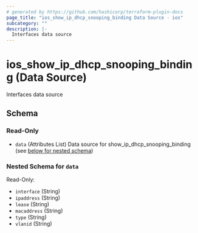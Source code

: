 ```yaml
---
# generated by https://github.com/hashicorp/terraform-plugin-docs
page_title: "ios_show_ip_dhcp_snooping_binding Data Source - ios"
subcategory: ""
description: |-
  Interfaces data source
---
```


# ios_show_ip_dhcp_snooping_binding (Data Source)

Interfaces data source



<!-- schema generated by tfplugindocs -->
## Schema

### Read-Only

- `data` (Attributes List) Data source for show_ip_dhcp_snooping_binding (see [below for nested schema](#nestedatt--data))

<a id="nestedatt--data"></a>
### Nested Schema for `data`

Read-Only:

- `interface` (String)
- `ipaddress` (String)
- `lease` (String)
- `macaddress` (String)
- `type` (String)
- `vlanid` (String)
